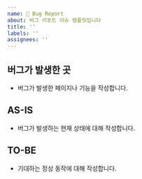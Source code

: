```yaml
---
name: 🐛 Bug Report
about: 버그 리포트 이슈 템플릿입니다
title: ''
labels: ''
assignees: ''
---
```


## 버그가 발생한 곳

- 버그가 발생한 페이지나 기능을 작성합니다.

## AS-IS

- 버그가 발생하는 현재 상태에 대해 작성합니다.

## TO-BE

- 기대하는 정상 동작에 대해 작성합니다.
